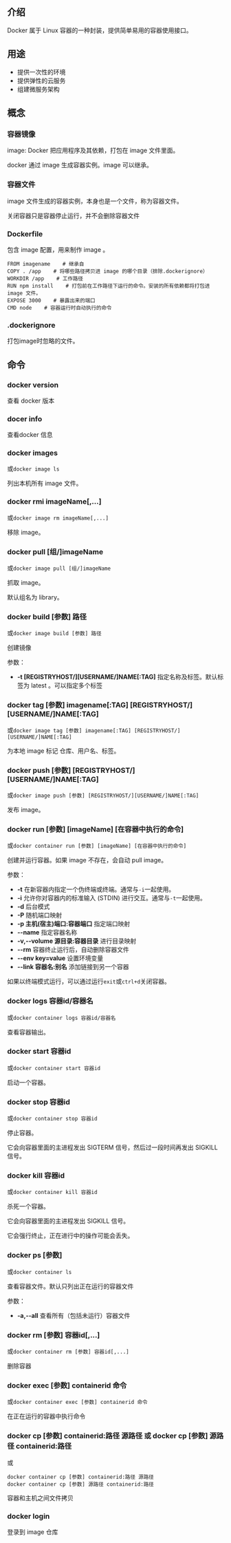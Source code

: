 ## 介绍
Docker 属于 Linux 容器的一种封装，提供简单易用的容器使用接口。

## 用途
* 提供一次性的环境
* 提供弹性的云服务
* 组建微服务架构

## 概念
### 容器镜像
image: Docker 把应用程序及其依赖，打包在 image 文件里面。

docker 通过 image 生成容器实例。image 可以继承。

### 容器文件
image 文件生成的容器实例，本身也是一个文件，称为容器文件。

关闭容器只是容器停止运行，并不会删除容器文件

### Dockerfile
包含 image 配置，用来制作 image 。

````
FROM imagename    # 继承自
COPY . /app    # 将哪些路径拷贝进 image 的哪个目录（排除.dockerignore）
WORKDIR /app    # 工作路径
RUN npm install    # 打包前在工作路径下运行的命令。安装的所有依赖都将打包进 image 文件。
EXPOSE 3000    # 暴露出来的端口
CMD node    # 容器运行时自动执行的命令
````

### .dockerignore
打包image时忽略的文件。

## 命令
### docker version
查看 docker 版本

### docer info
查看docker 信息

### docker images
或`docker image ls`

列出本机所有 image 文件。

### docker rmi imageName[,...]
或`docker image rm imageName[,...]`

移除 image。

### docker pull [组/]imageName
或`docker image pull [组/]imageName`

抓取 image。

默认组名为 library。

### docker build [参数] 路径
或`docker image build [参数] 路径`

创建镜像

参数：
* **-t [REGISTRYHOST/][USERNAME/]NAME[:TAG]** 指定名称及标签。默认标签为 latest 。可以指定多个标签

### docker tag [参数] imagename[:TAG] [REGISTRYHOST/][USERNAME/]NAME[:TAG]
或`docker image tag [参数] imagename[:TAG] [REGISTRYHOST/][USERNAME/]NAME[:TAG]`

为本地 image 标记 仓库、用户名、标签。

### docker push [参数] [REGISTRYHOST/][USERNAME/]NAME[:TAG]
或`docker image push [参数] [REGISTRYHOST/][USERNAME/]NAME[:TAG]`

发布 image。

### docker run [参数] [imageName] [在容器中执行的命令]
或`docker container run [参数] [imageName] [在容器中执行的命令]`

创建并运行容器。如果 image 不存在，会自动 pull image。

参数：
* **-t** 在新容器内指定一个伪终端或终端。通常与`-i`一起使用。
* **-i** 允许你对容器内的标准输入 (STDIN) 进行交互。通常与`-t`一起使用。
* **-d** 后台模式
* **-P** 随机端口映射
* **-p 主机(宿主)端口:容器端口** 指定端口映射
* **--name** 指定容器名称
* **-v,--volume 源目录:容器目录** 进行目录映射
* **--rm** 容器终止运行后，自动删除容器文件
* **--env key=value** 设置环境变量
* **--link 容器名:别名** 添加链接到另一个容器

如果以终端模式运行，可以通过运行`exit`或`ctrl+d`关闭容器。

### docker logs 容器id/容器名
或`docker container logs 容器id/容器名`

查看容器输出。

### docker start 容器id
或`docker container start 容器id`

启动一个容器。

### docker stop 容器id
或`docker container stop 容器id`

停止容器。

它会向容器里面的主进程发出 SIGTERM 信号，然后过一段时间再发出 SIGKILL 信号。

### docker kill 容器id
或`docker container kill 容器id`

杀死一个容器。

它会向容器里面的主进程发出 SIGKILL 信号。

它会强行终止，正在进行中的操作可能会丢失。

### docker ps [参数]
或`docker container ls`

查看容器文件。默认只列出正在运行的容器文件

参数：
* **-a,--all** 查看所有（包括未运行）容器文件

### docker rm [参数] 容器id[,...]
或`docker container rm [参数] 容器id[,...]`

删除容器

### docker exec [参数] containerid 命令
或`docker container exec [参数] containerid 命令`

在正在运行的容器中执行命令

### docker cp [参数] containerid:路径 源路径 或 docker cp [参数] 源路径 containerid:路径
或
````
docker container cp [参数] containerid:路径 源路径 
docker container cp [参数] 源路径 containerid:路径
````

容器和主机之间文件拷贝

### docker login
登录到 image 仓库














